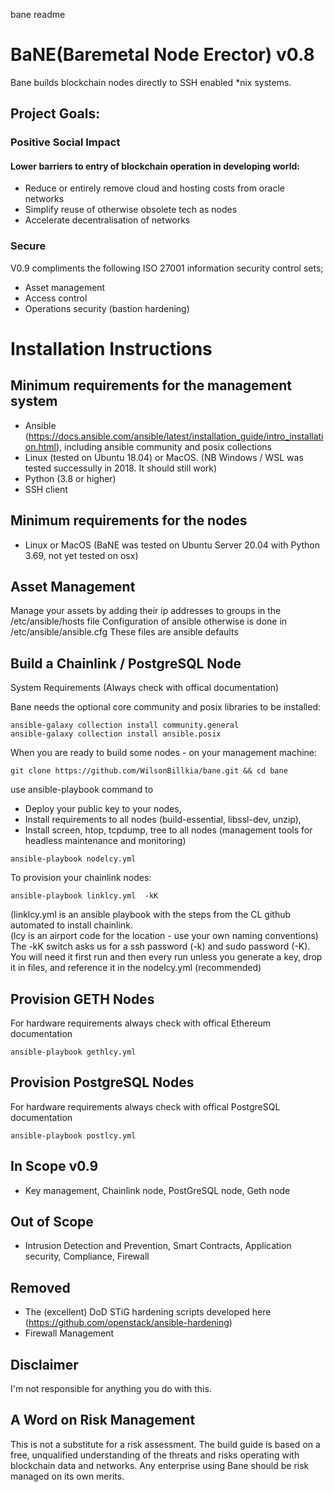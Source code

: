 bane readme


# BaNE(Baremetal Node Erector) v0.8


Bane builds blockchain nodes directly to SSH enabled *nix systems.

## Project Goals: 

### Positive Social Impact
#### Lower barriers to entry of blockchain operation in developing world:
* Reduce or entirely remove cloud and hosting costs from oracle networks
* Simplify reuse of otherwise obsolete tech as nodes
* Accelerate decentralisation of networks 

### Secure 
V0.9 compliments the following ISO 27001 information security control sets;
* Asset management 
* Access control 
* Operations security (bastion hardening)   

# Installation Instructions

## Minimum requirements for the management system  
* Ansible (https://docs.ansible.com/ansible/latest/installation_guide/intro_installation.html), including ansible community and posix collections
* Linux (tested on Ubuntu 18.04) or MacOS. (NB Windows / WSL was tested successully in 2018. It should still work) 
* Python (3.8 or higher)   
* SSH client  

## Minimum requirements for the nodes
* Linux or MacOS (BaNE was tested on Ubuntu Server 20.04 with Python 3.69, not yet tested on osx)  

## Asset Management
Manage your assets by adding their ip addresses to groups in the /etc/ansible/hosts file
Configuration of ansible otherwise is done in /etc/ansible/ansible.cfg
These files are ansible defaults

## Build a Chainlink / PostgreSQL Node

System Requirements (Always check with offical documentation)

Bane needs the optional core community and posix libraries to be installed:

```
ansible-galaxy collection install community.general 
ansible-galaxy collection install ansible.posix

```


When you are ready to build some nodes - on your management machine:

```
git clone https://github.com/WilsonBillkia/bane.git && cd bane
```

use ansible-playbook command to
* Deploy your public key to your nodes,
* Install requirements to all nodes (build-essential, libssl-dev, unzip),
* Install screen, htop, tcpdump, tree to all nodes (management tools for headless maintenance and monitoring)

```
ansible-playbook nodelcy.yml
```

To provision your chainlink nodes:

```
ansible-playbook linklcy.yml  -kK
```

(linklcy.yml is an ansible playbook with the steps from the CL github automated to install chainlink.  
(lcy is an airport code for the location - use your own naming conventions)
The -kK switch asks us for a ssh password (-k) and sudo password (-K). You will need it first run and then every run unless you generate a key, drop it in files, and reference it in the nodelcy.yml (recommended)

## Provision GETH Nodes
For hardware requirements always check with offical Ethereum documentation

```
ansible-playbook gethlcy.yml 
```
## Provision PostgreSQL Nodes
For hardware requirements always check with offical PostgreSQL documentation

```
ansible-playbook postlcy.yml 
```

## In Scope v0.9
* Key management, Chainlink node, PostGreSQL node, Geth node

## Out of Scope
*  Intrusion Detection and Prevention, Smart Contracts, Application security, Compliance, Firewall 

## Removed
* The (excellent) DoD STiG hardening scripts developed here (https://github.com/openstack/ansible-hardening)
* Firewall Management

## Disclaimer
I'm not responsible for anything you do with this.

## A Word on Risk Management
This is not a substitute for a risk assessment. The build guide is based on a free, unqualified understanding of the threats and risks operating with blockchain data and networks.
Any enterprise using Bane should be risk managed on its own merits.



